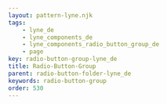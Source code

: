 ```yaml
---
layout: pattern-lyne.njk
tags: 
    - lyne_de
    - lyne_components_de
    - lyne_components_radio_button_group_de
    - page
key: radio-button-group-lyne_de
title: Radio-Button-Group
parent: radio-button-folder-lyne_de
keywords: radio-button-group
order: 530
---
```

